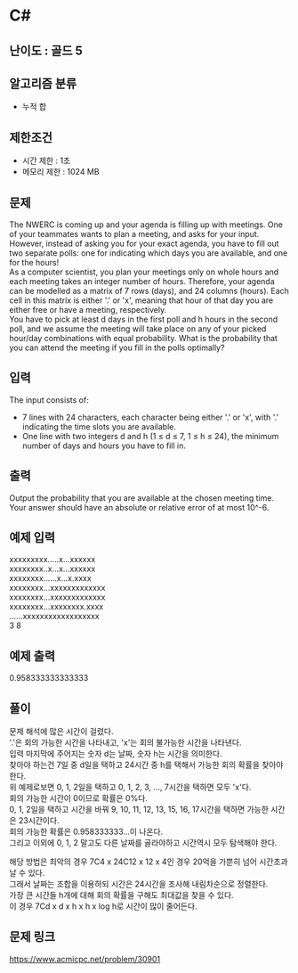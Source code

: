 # C#

## 난이도 : 골드 5

## 알고리즘 분류
  - 누적 합

## 제한조건
  - 시간 제한 : 1초
  - 메모리 제한 : 1024 MB

## 문제
The NWERC is coming up and your agenda is filling up with meetings. One of your teammates wants to plan a meeting, and asks for your input. However, instead of asking you for your exact agenda, you have to fill out two separate polls: one for indicating which days you are available, and one for the hours!<br/>
As a computer scientist, you plan your meetings only on whole hours and each meeting takes an integer number of hours. Therefore, your agenda can be modelled as a matrix of 7 rows (days), and 24 columns (hours). Each cell in this matrix is either '.' or 'x', meaning that hour of that day you are either free or have a meeting, respectively.<br/>
You have to pick at least d days in the first poll and h hours in the second poll, and we assume the meeting will take place on any of your picked hour/day combinations with equal probability. What is the probability that you can attend the meeting if you fill in the polls optimally?<br/>

## 입력
The input consists of:
  - 7 lines with 24 characters, each character being either '.' or 'x', with '.' indicating the time slots you are available.
  - One line with two integers d and h (1 ≤ d ≤ 7, 1 ≤ h ≤ 24), the minimum number of days and hours you have to fill in.

## 출력
Output the probability that you are available at the chosen meeting time.<br/>
Your answer should have an absolute or relative error of at most 10^-6.

## 예제 입력
xxxxxxxxx.....x...xxxxxx<br/>
xxxxxxxx..x...x...xxxxxx<br/>
xxxxxxxx......x...x.xxxx<br/>
xxxxxxxx...xxxxxxxxxxxxx<br/>
xxxxxxxx...xxxxxxxxxxxxx<br/>
xxxxxxxx...xxxxxxxx.xxxx<br/>
......xxxxxxxxxxxxxxxxxx<br/>
3 8<br/>

## 예제 출력
0.958333333333333<br/>

## 풀이
문제 해석에 많은 시간이 걸렸다.<br/>
'.'은 회의 가능한 시간을 나타내고, 'x'는 회의 불가능한 시간을 나타낸다.<br/>
입력 마지막에 주어지는 숫자 d는 날짜, 숫자 h는 시간을 의미한다.<br/>
찾아야 하는건 7일 중 d일을 택하고 24시간 중 h를 택해서 가능한 회의 확률을 찾아야 한다.<br/>
위 예제로보면 0, 1, 2일을 택하고 0, 1, 2, 3, ..., 7시간을 택하면 모두 'x'다.<br/>
회의 가능한 시간이 0이므로 확률은 0%다.<br/>
0, 1, 2일을 택하고 시간을 바꿔 9, 10, 11, 12, 13, 15, 16, 17시간을 택하면 가능한 시간은 23시간이다.<br/>
회의 가능한 확률은 0.958333333...이 나온다.<br/>
그리고 이외에 0, 1, 2 말고도 다른 날짜를 골라야하고 시간역시 모두 탐색해야 한다.<br/>


해당 방법은 최악의 경우 7C4 x 24C12 x 12 x 4인 경우 20억을 가뿐히 넘어 시간초과 날 수 있다.<br/>
그래서 날짜는 조합을 이용하되 시간은 24시간을 조사해 내림차순으로 정렬한다.<br/>
가장 큰 시간들 h개에 대해 회의 확률을 구해도 최대값을 찾을 수 있다.<br/>
이 경우 7Cd x d x h x h x log h로 시간이 많이 줄어든다.<br/>


## 문제 링크
https://www.acmicpc.net/problem/30901